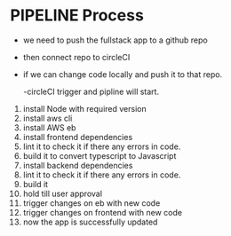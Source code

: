 # PIPELINE Process

- we need to push the fullstack app to a github repo

- then connect repo to circleCI

- if we can change code locally and push it to that repo.

  -circleCI trigger and pipline will start.

1. install Node with required version
2. install aws cli
3. install AWS eb
4. install frontend dependencies
5. lint it to check it if there any errors in code.
6. build it to convert typescript to Javascript
7. install backend dependencies
8. lint it to check it if there any errors in code.
9. build it
10. hold till user approval
11. trigger changes on eb with new code
12. trigger changes on frontend with new code
13. now the app is successfully updated
